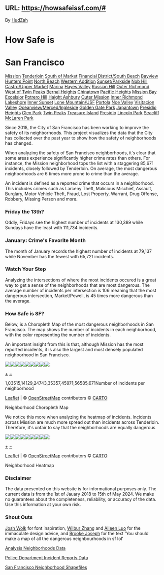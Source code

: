 URL: https://howsafeissf.com/#
---
By [HudZah](https://hudzah.com/)

# How Safe is

# San Francisco

[Mission](https://howsafeissf.com/#) [Tenderloin](https://howsafeissf.com/#) [South of Market](https://howsafeissf.com/#) [Financial District/South Beach](https://howsafeissf.com/#) [Bayview Hunters Point](https://howsafeissf.com/#) [North Beach](https://howsafeissf.com/#) [Western Addition](https://howsafeissf.com/#) [Sunset/Parkside](https://howsafeissf.com/#) [Nob Hill](https://howsafeissf.com/#) [Castro/Upper Market](https://howsafeissf.com/#) [Marina](https://howsafeissf.com/#) [Hayes Valley](https://howsafeissf.com/#) [Russian Hill](https://howsafeissf.com/#) [Outer Richmond](https://howsafeissf.com/#) [West of Twin Peaks](https://howsafeissf.com/#) [Bernal Heights](https://howsafeissf.com/#) [Chinatown](https://howsafeissf.com/#) [Pacific Heights](https://howsafeissf.com/#) [Mission Bay](https://howsafeissf.com/#) [Excelsior](https://howsafeissf.com/#) [Potrero Hill](https://howsafeissf.com/#) [Haight Ashbury](https://howsafeissf.com/#) [Outer Mission](https://howsafeissf.com/#) [Inner Richmond](https://howsafeissf.com/#) [Lakeshore](https://howsafeissf.com/#) [Inner Sunset](https://howsafeissf.com/#) [Lone Mountain/USF](https://howsafeissf.com/#) [Portola](https://howsafeissf.com/#) [Noe Valley](https://howsafeissf.com/#) [Visitacion Valley](https://howsafeissf.com/#) [Oceanview/Merced/Ingleside](https://howsafeissf.com/#) [Golden Gate Park](https://howsafeissf.com/#) [Japantown](https://howsafeissf.com/#) [Presidio Heights](https://howsafeissf.com/#) [Glen Park](https://howsafeissf.com/#) [Twin Peaks](https://howsafeissf.com/#) [Treasure Island](https://howsafeissf.com/#) [Presidio](https://howsafeissf.com/#) [Lincoln Park](https://howsafeissf.com/#) [Seacliff](https://howsafeissf.com/#) [McLaren Park](https://howsafeissf.com/#)

Since 2018, the City of San Francisco has been working to improve the safety of its neighborhoods. This project visualizes the data that the City has collected over the past year to show how the safety of neighborhoods has changed.


When analyzing the safety of San Francisco neighborhoods, it's clear that some areas experience significantly higher crime rates than others. For instance, the Mission neighborhood tops the list with a staggering 85,671 incidents, closely followed by Tenderloin. On average, the most dangerous neighborhoods are 6 times more prone to crime than the average.


An incident is defined as a reported crime that occurs in a neighborhood. This includes crimes such as Larceny Theft, Malicious Mischief, Assault, Burglary, Motor Vehicle Theft, Fraud, Lost Property, Warrant, Drug Offense, Robbery, Missing Person and more.


### Friday the 13th?

Oddly, Fridays see the highest number of incidents at 130,389 while Sundays have the least with 111,734 incidents.


### January: Crime's Favorite Month

The month of January records the highest number of incidents at 79,137 while November has the fewest with 65,721 incidents.


### Watch Your Step

Analyzing the intersections of where the most incidents occured is a great way to get a sense of the neighborhoods that are most dangerous. The average number of incidents per intersection is 106 meaning that the most dangerous intersection, Market/Powell, is 45 times more dangerous than the average.


### How Safe is SF?

Below, is a Choropleth Map of the most dangerous neighborhoods in San Francisco. The map shows the number of incidents in each neighborhood, with the color representing the number of incidents.


An important insight from this is that, although Mission has the most reported incidents, it is also the largest and most densely populated neighborhood in San Francisco.


![](https://c.basemaps.cartocdn.com/light_all/12/655/1583.png)![](https://b.basemaps.cartocdn.com/light_all/12/655/1582.png)![](https://b.basemaps.cartocdn.com/light_all/12/654/1583.png)![](https://d.basemaps.cartocdn.com/light_all/12/656/1583.png)![](https://d.basemaps.cartocdn.com/light_all/12/655/1584.png)![](https://a.basemaps.cartocdn.com/light_all/12/654/1582.png)![](https://c.basemaps.cartocdn.com/light_all/12/656/1582.png)![](https://c.basemaps.cartocdn.com/light_all/12/654/1584.png)![](https://a.basemaps.cartocdn.com/light_all/12/656/1584.png)

[+](https://howsafeissf.com/neighborhood_choropleth# "Zoom in") [−](https://howsafeissf.com/neighborhood_choropleth# "Zoom out")

1,03515,14129,24743,35357,45971,56585,671Number of incidents per neighborhood

[Leaflet](https://leafletjs.com/ "A JavaScript library for interactive maps") \| © [OpenStreetMap](https://www.openstreetmap.org/copyright) contributors © [CARTO](https://carto.com/attributions)

Neighborhood Choropleth Map


We notice this more when analyzing the heatmap of incidents. Incidents across Mission are much more spread out than incidents across Tenderloin. Therefore, it's unfair to say that the neighborhoods are equally dangerous.


![](https://c.basemaps.cartocdn.com/light_all/12/655/1583.png)![](https://b.basemaps.cartocdn.com/light_all/12/655/1582.png)![](https://b.basemaps.cartocdn.com/light_all/12/654/1583.png)![](https://d.basemaps.cartocdn.com/light_all/12/656/1583.png)![](https://d.basemaps.cartocdn.com/light_all/12/655/1584.png)![](https://a.basemaps.cartocdn.com/light_all/12/654/1582.png)![](https://c.basemaps.cartocdn.com/light_all/12/656/1582.png)![](https://c.basemaps.cartocdn.com/light_all/12/654/1584.png)![](https://a.basemaps.cartocdn.com/light_all/12/656/1584.png)

[+](https://howsafeissf.com/neighborhood_heatmap# "Zoom in") [−](https://howsafeissf.com/neighborhood_heatmap# "Zoom out")

[Leaflet](https://leafletjs.com/ "A JavaScript library for interactive maps") \| © [OpenStreetMap](https://www.openstreetmap.org/copyright) contributors © [CARTO](https://carto.com/attributions)

Neighborhood Heatmap


### Disclaimer

The data presented on this website is for informational purposes only. The current data is from the 1st of Jauary 2018 to 15th of May 2024. We make no guarantees about the completeness, reliability, or accuracy of the data. Use this information at your own risk.


### Shout Outs

[Josh Wolk](https://twitter.com/joshuawolk) for font inspiration, [Wilbur Zhang](https://www.wilburzhang.com/) and [Aileen Luo](https://www.aileenis.online/) for the immaculate design advice, and [Brooke Joseph](https://twitter.com/BrookeaJoseph) for the text 'You should make a map of all the dangerous neighbourhoods in sf lol'


[Analysis Neighborhoods Data](https://data.sfgov.org/-/Analysis-Neighborhoods/p5b7-5n3h)

[Police Department Incident Reports Data](https://data.sfgov.org/Public-Safety/Police-Department-Incident-Reports-2018-to-Present/wg3w-h783/about_data)

[San Francisco Neighborhood Shapefiles](https://gist.github.com/megpay/1884c76a43f26fa1206bf2111e619646)